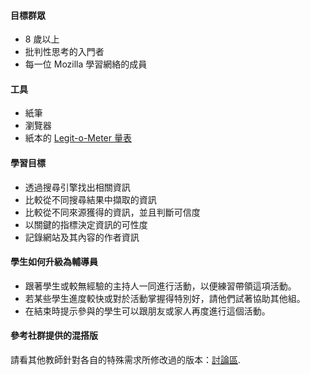 #### 目標群眾

* 8 歲以上
* 批判性思考的入門者
* 每一位 Mozilla 學習網絡的成員

#### 工具

* 紙筆
* 瀏覽器
* 紙本的 [Legit-o-Meter 量表](https://docs.google.com/a/zythepsary.com/file/d/0B1vyNnSVEMIDbDVLX1E4ZXRmclE/edit)

#### 學習目標

* 透過搜尋引擎找出相關資訊
* 比較從不同搜尋結果中擷取的資訊
* 比較從不同來源獲得的資訊，並且判斷可信度
* 以關鍵的指標決定資訊的可性度
* 記錄網站及其內容的作者資訊

#### 學生如何升級為輔導員

* 跟著學生或較無經驗的主持人一同進行活動，以便練習帶領這項活動。
* 若某些學生進度較快或對於活動掌握得特別好，請他們試著協助其他組。
* 在結束時提示參與的學生可以跟朋友或家人再度進行這個活動。

#### 參考社群提供的混搭版

請看其他教師針對各自的特殊需求所修改過的版本：[討論區](http://discourse.webmaker.org/t/testing-1-reading-for-the-web/1149/22).
